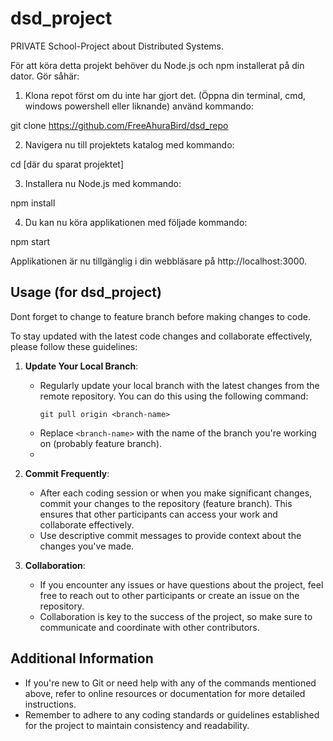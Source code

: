 # dsd_project
PRIVATE School-Project about Distributed Systems.

För att köra detta projekt behöver du Node.js och npm installerat på din dator. Gör såhär:

1. Klona repot först om du inte har gjort det. (Öppna din terminal, cmd, windows powershell eller liknande)
använd kommando:

git clone https://github.com/FreeAhuraBird/dsd_repo

2. Navigera nu till projektets katalog med kommando:

cd [där du sparat projektet]

3. Installera nu Node.js med kommando:

npm install

4. Du kan nu köra applikationen med följade kommando:

npm start


Applikationen är nu tillgänglig i din webbläsare på http://localhost:3000.





## Usage (for dsd_project)

Dont forget to change to feature branch before making changes to code.

To stay updated with the latest code changes and collaborate effectively, please follow these guidelines:

1. **Update Your Local Branch**:
   - Regularly update your local branch with the latest changes from the remote repository. You can do this using the following command:
     ```
     git pull origin <branch-name>
     ```
   - Replace `<branch-name>` with the name of the branch you're working on (probably feature branch).
   - 
2. **Commit Frequently**:
   - After each coding session or when you make significant changes, commit your changes to the repository (feature branch). This ensures that other participants can access your work and collaborate effectively.
   - Use descriptive commit messages to provide context about the changes you've made.

3. **Collaboration**:
   - If you encounter any issues or have questions about the project, feel free to reach out to other participants or create an issue on the repository.
   - Collaboration is key to the success of the project, so make sure to communicate and coordinate with other contributors.

## Additional Information

- If you're new to Git or need help with any of the commands mentioned above, refer to online resources or documentation for more detailed instructions.
- Remember to adhere to any coding standards or guidelines established for the project to maintain consistency and readability.

